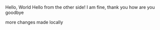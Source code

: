 Hello, World
Hello from the other side!
I am fine, thank you
how are you
goodbye

more changes made locally
